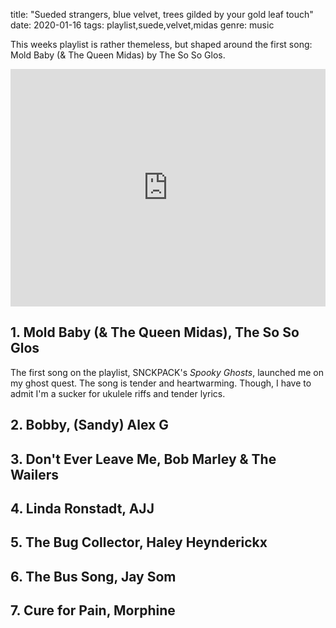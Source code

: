 title: "Sueded strangers, blue velvet, trees gilded by your gold leaf touch"
date: 2020-01-16
tags: playlist,suede,velvet,midas
genre: music

This weeks playlist is rather themeless, but shaped around the first song: Mold Baby (& The Queen Midas) by The So So Glos.

<div class="frame-wrap float-right">
<iframe src="https://open.spotify.com/embed/playlist/7cq4bDwsKxg8UGmLPNisok" width="100%" height="380" frameborder="0" allowtransparency="true" allow="encrypted-media"></iframe>
</div>

## 1. Mold Baby (& The Queen Midas), The So So Glos

The first song on the playlist, SNCKPACK's _Spooky Ghosts_, launched me on my ghost quest. The song is tender and heartwarming. Though, I have to admit I'm a sucker for ukulele riffs and tender lyrics.

## 2. Bobby, (Sandy) Alex G
## 3. Don't Ever Leave Me, Bob Marley & The Wailers
## 4. Linda Ronstadt, AJJ
## 5. The Bug Collector, Haley Heynderickx
## 6. The Bus Song, Jay Som
## 7. Cure for Pain, Morphine
